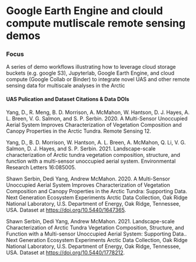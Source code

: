 # Google Earth Engine and clould compute mutliscale remote sensing demos 

### Focus
A series of demo workflows illustrating how to leverage cloud storage buckets (e.g. google S3), Jupyterlab, Google Earth Engine, and cloud compute (Google Collab or Binder) to integrate novel UAS and other remote sensing data for multiscale analyses in the Arctic


#### UAS Pulication and Dataset Citations & Data DOIs
Yang, D., R. Meng, B. D. Morrison, A. McMahon, W. Hantson, D. J. Hayes, A. L. Breen, V. G. Salmon, and S. P. Serbin. 2020. A Multi-Sensor Unoccupied Aerial System Improves Characterization of Vegetation Composition and Canopy Properties in the Arctic Tundra. Remote Sensing 12.

Yang, D., B. D. Morrison, W. Hantson, A. L. Breen, A. McMahon, Q. Li, V. G. Salmon, D. J. Hayes, and S. P. Serbin. 2021. Landscape-scale characterization of Arctic tundra vegetation composition, structure, and function with a multi-sensor unoccupied aerial system. Environmental Research Letters 16:085005.

Shawn Serbin, Dedi Yang, Andrew McMahon. 2020. A Multi-Sensor Unoccupied Aerial System Improves Characterization of Vegetation Composition and Canopy Properties in the Arctic Tundra: Supporting Data. Next Generation Ecosystem Experiments Arctic Data Collection, Oak Ridge National Laboratory, U.S. Department of Energy, Oak Ridge, Tennessee, USA. Dataset at https://doi.org/10.5440/1647365.

Shawn Serbin, Dedi Yang, Andrew McMahon. 2021. Landscape-scale Characterization of Arctic Tundra Vegetation Composition, Structure, and Function with a Multi-sensor Unoccupied Aerial System: Supporting Data.. Next Generation Ecosystem Experiments Arctic Data Collection, Oak Ridge National Laboratory, U.S. Department of Energy, Oak Ridge, Tennessee, USA. Dataset at https://doi.org/10.5440/1778212.
